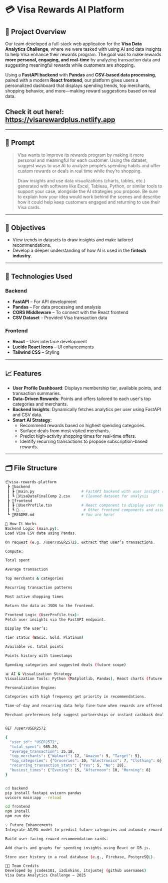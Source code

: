 #  💳 Visa Rewards AI Platform

## 🚀 Project Overview

Our team developed a full-stack web application for the **Visa Data Analytics Challenge**, where we were tasked with using AI and data insights to help Visa enhance their rewards program. The goal was to make rewards **more personal, engaging, and real-time** by analyzing transaction data and suggesting meaningful rewards while customers are shopping.

Using a **FastAPI backend** with **Pandas** and **CSV-based data processing**, paired with a modern **React frontend**, our platform gives users a personalized dashboard that displays spending trends, top merchants, shopping behavior, and more—making reward suggestions based on real data.

## Check it out here!: https://visarewardplus.netlify.app

---

## 🎯 Prompt

> Visa wants to improve its rewards program by making it more personal and meaningful for each customer. Using the dataset, suggest ways to use AI to analyze people’s spending habits and offer custom rewards or deals in real time while they’re shopping.
>
> Draw insights and use data visualizations (charts, tables, etc.) generated with software like Excel, Tableau, Python, or similar tools to support your case, alongside the AI strategies you propose. Be sure to explain how your idea would work behind the scenes and describe how it could help keep customers engaged and returning to use their Visa cards.

---

## 🧠 Objectives

- View trends in datasets to draw insights and make tailored recommendations.
- Develop a deeper understanding of how AI is used in the **fintech industry**.

---

## 🔧 Technologies Used

### Backend
- **FastAPI** – For API development
- **Pandas** – For data processing and analysis
- **CORS Middleware** – To connect with the React frontend
- **CSV Dataset** – Provided Visa transaction data

### Frontend
- **React** – User interface development
- **Lucide React Icons** – UI enhancements
- **Tailwind CSS** – Styling

---

## 📈 Features

- **User Profile Dashboard**: Displays membership tier, available points, and transaction summaries.
- **Data-Driven Rewards**: Points and offers tailored to each user's top categories and merchants.
- **Backend Insights**: Dynamically fetches analytics per user using FastAPI and CSV data.
- **Smart AI Strategy**:
  - Recommend rewards based on highest spending categories.
  - Surface deals from most visited merchants.
  - Predict high-activity shopping times for real-time offers.
  - Identify recurring transactions to propose subscription-based rewards.

---

## 🗂 File Structure

```bash
📦visa-rewards-platform
 ┣ 📁backend
 ┃ ┣ 📄main.py                     # FastAPI backend with user insight routes
 ┃ ┗ 📄VisaDataFinalComp 2.csv     # Cleaned dataset for analysis
 ┣ 📁frontend
 ┃ ┣ 📄UserProfile.tsx             # React component to display user reward data
 ┃ ┗ 📄...                          # Other frontend components and assets
 ┗ 📄README.md                     # You are here!

🧪 How It Works
Backend Logic (main.py):
Load Visa CSV data using Pandas.

On request (e.g. /user/USER2572), extract that user’s transactions.

Compute:

Total spent

Average transaction

Top merchants & categories

Recurring transaction patterns

Most active shopping times

Return the data as JSON to the frontend.

Frontend Logic (UserProfile.tsx):
Fetch user insights via the FastAPI endpoint.

Display the user’s:

Tier status (Basic, Gold, Platinum)

Available vs. total points

Points history with timestamps

Spending categories and suggested deals (future scope)

📊 AI & Visualization Strategy
Visualization Tools: Python (Matplotlib, Pandas), React charts (future enhancement).

Personalization Engine:

Categories with high frequency get priority in recommendations.

Time-of-day and recurring data help fine-tune when rewards are offered.

Merchant preferences help suggest partnerships or instant cashback deals.


GET /user/USER2572

{
  "user_id": "USER2572",
  "total_spent": 985.20,
  "average_transaction": 35.18,
  "top_merchants": {"Walmart": 12, "Amazon": 9, "Target": 5},
  "top_categories": {"Groceries": 10, "Electronics": 7, "Clothing": 6},
  "recurring_transaction_stats": {"Yes": 5, "No": 28},
  "busiest_times": {"Evening": 15, "Afternoon": 10, "Morning": 8}
}


cd backend
pip install fastapi uvicorn pandas
uvicorn main:app --reload

cd frontend
npm install
npm run dev

💡 Future Enhancements
Integrate AI/ML model to predict future categories and automate reward tiers.

Build user-facing reward recommendation cards.

Add charts and graphs for spending insights using React or D3.js.

Store user history in a real database (e.g., Firebase, PostgreSQL).

🧑‍💻 Team Credits
Developed by jcodes101, izdinkins, itsjustej (github usernames)
Visa Data Analytics Challenge – 2025
